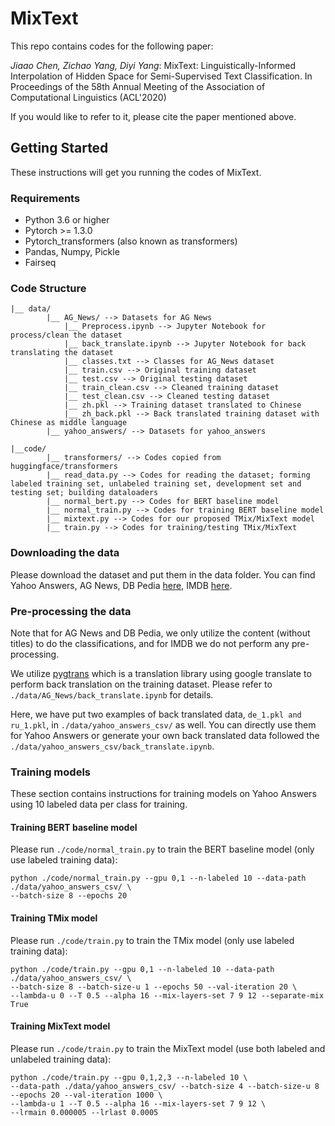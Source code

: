 # MixText
This repo contains codes for the following paper: 

*Jiaao Chen, Zichao Yang, Diyi Yang*: MixText: Linguistically-Informed Interpolation of Hidden Space for Semi-Supervised Text Classification. In Proceedings of the 58th Annual Meeting of the Association of Computational Linguistics (ACL'2020)

If you would like to refer to it, please cite the paper mentioned above. 


## Getting Started
These instructions will get you running the codes of MixText.

### Requirements
* Python 3.6 or higher
* Pytorch >= 1.3.0
* Pytorch_transformers (also known as transformers)
* Pandas, Numpy, Pickle
* Fairseq


### Code Structure
```
|__ data/
        |__ AG_News/ --> Datasets for AG News
            |__ Preprocess.ipynb --> Jupyter Notebook for process/clean the dataset
            |__ back_translate.ipynb --> Jupyter Notebook for back translating the dataset
            |__ classes.txt --> Classes for AG_News dataset
            |__ train.csv --> Original training dataset
            |__ test.csv --> Original testing dataset
            |__ train_clean.csv --> Cleaned training dataset
            |__ test_clean.csv --> Cleaned testing dataset
            |__ zh.pkl --> Training dataset translated to Chinese
            |__ zh_back.pkl --> Back translated training dataset with Chinese as middle language
        |__ yahoo_answers/ --> Datasets for yahoo_answers

|__code/
        |__ transformers/ --> Codes copied from huggingface/transformers
        |__ read_data.py --> Codes for reading the dataset; forming labeled training set, unlabeled training set, development set and testing set; building dataloaders
        |__ normal_bert.py --> Codes for BERT baseline model
        |__ normal_train.py --> Codes for training BERT baseline model
        |__ mixtext.py --> Codes for our proposed TMix/MixText model
        |__ train.py --> Codes for training/testing TMix/MixText 
```

### Downloading the data
Please download the dataset and put them in the data folder. You can find Yahoo Answers, AG News, DB Pedia [here](https://github.com/LC-John/Yahoo-Answers-Topic-Classification-Dataset), IMDB [here](https://www.kaggle.com/lakshmi25npathi/imdb-dataset-of-50k-movie-reviews).

### Pre-processing the data


Note that for AG News and DB Pedia, we only utilize the content (without titles) to do the classifications, and for IMDB we do not perform any pre-processing.

We utilize [pygtrans](https://pypi.org/project/pygtrans/) which is a translation library using google translate to perform back translation on the training dataset. Please refer to `./data/AG_News/back_translate.ipynb` for details.

Here, we have put two examples of back translated data, `de_1.pkl and ru_1.pkl`, in `./data/yahoo_answers_csv/` as well. You can directly use them for Yahoo Answers or generate your own back translated data followed the `./data/yahoo_answers_csv/back_translate.ipynb`.



### Training models
These section contains instructions for training models on Yahoo Answers using 10 labeled data per class for training.

#### Training BERT baseline model
Please run `./code/normal_train.py` to train the BERT baseline model (only use labeled training data):
```
python ./code/normal_train.py --gpu 0,1 --n-labeled 10 --data-path ./data/yahoo_answers_csv/ \
--batch-size 8 --epochs 20 
```

#### Training TMix model
Please run `./code/train.py` to train the TMix model (only use labeled training data):
```
python ./code/train.py --gpu 0,1 --n-labeled 10 --data-path ./data/yahoo_answers_csv/ \
--batch-size 8 --batch-size-u 1 --epochs 50 --val-iteration 20 \
--lambda-u 0 --T 0.5 --alpha 16 --mix-layers-set 7 9 12 --separate-mix True 
```


#### Training MixText model
Please run `./code/train.py` to train the MixText model (use both labeled and unlabeled training data):
```
python ./code/train.py --gpu 0,1,2,3 --n-labeled 10 \
--data-path ./data/yahoo_answers_csv/ --batch-size 4 --batch-size-u 8 --epochs 20 --val-iteration 1000 \
--lambda-u 1 --T 0.5 --alpha 16 --mix-layers-set 7 9 12 \
--lrmain 0.000005 --lrlast 0.0005
```





